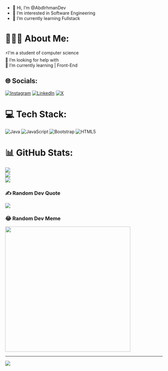 - 👋 Hi, I’m @AbdlrhmanDev
- 👀 I’m interested in Software Engineering
- 🌱 I’m currently learning Fullstack




# 👨🏻‍💻 About Me:
⚡I'm a student of computer science<br>🤝 I’m looking for help with<br>🌱 I’m currently learning | Front-End<br>


## 🌐 Socials:
[![Instagram](https://img.shields.io/badge/Instagram-%23E4405F.svg?logo=Instagram&logoColor=white)](https://instagram.com/https://www.instagram.com/abdlrhmandev/) [![LinkedIn](https://img.shields.io/badge/LinkedIn-%230077B5.svg?logo=linkedin&logoColor=white)](https://linkedin.com/in/https://www.linkedin.com/in/abdlrhman-nabil-60b505297?utm_source=share&utm_campaign=share_via&utm_content=profile&utm_medium=ios_app) [![X](https://img.shields.io/badge/X-black.svg?logo=X&logoColor=white)](https://x.com/https://twitter.com/AbdlrhmanDev) 

# 💻 Tech Stack:
![Java](https://img.shields.io/badge/java-%23ED8B00.svg?style=flat&logo=openjdk&logoColor=white) ![JavaScript](https://img.shields.io/badge/javascript-%23323330.svg?style=flat&logo=javascript&logoColor=%23F7DF1E) ![Bootstrap](https://img.shields.io/badge/bootstrap-%238511FA.svg?style=flat&logo=bootstrap&logoColor=white) ![HTML5](https://img.shields.io/badge/html5-%23E34F26.svg?style=flat&logo=html5&logoColor=white)
# 📊 GitHub Stats:
![](https://github-readme-stats.vercel.app/api?username=AbdlrhmanDev&theme=material-palenight&hide_border=false&include_all_commits=true&count_private=false)<br/>
![](https://github-readme-streak-stats.herokuapp.com/?user=AbdlrhmanDev&theme=material-palenight&hide_border=false)<br/>
![](https://github-readme-stats.vercel.app/api/top-langs/?username=AbdlrhmanDev&theme=material-palenight&hide_border=false&include_all_commits=true&count_private=false&layout=compact)

### ✍️ Random Dev Quote
![](https://quotes-github-readme.vercel.app/api?type=horizontal&theme=radical)

### 😂 Random Dev Meme
<img src='https://randommeme-five.vercel.app/' style="height: 400px;"/>

---
[![](https://visitcount.itsvg.in/api?id=AbdlrhmanDev&icon=0&color=0)](https://visitcount.itsvg.in)

<!-- Proudly created with GPRM ( https://gprm.itsvg.in ) -->








 <!--
- 💞️ I’m looking to collaborate on ...
- 📫 How to reach me ...
- 😄 Pronouns: ...
- ⚡ Fun fact: ...
AbdlrhmanDev/AbdlrhmanDev is a ✨ special ✨ repository because its `README.md` (this file) appears on your GitHub profile.
You can click the Preview link to take a look at your changes.
--->
